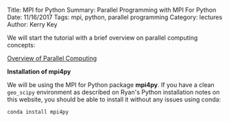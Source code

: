 Title: MPI for Python
Summary:   Parallel Programming with MPI For Python
Date: 11/16/2017
Tags: mpi, python, parallel programming
Category: lectures
Author: Kerry Key


We will start the tutorial with a brief overview on parallel computing concepts:

 [Overview of Parallel Computing]({attach}/lectures/python/MPI_Overview.pdf)


**Installation of mpi4py**

We will be using the MPI for Python package **mpi4py**. If you have a clean `geo_scipy` environment as described on Ryan's Python installation notes on this website, you should be able to install it without any issues using conda:
~~~
conda install mpi4py
~~~
